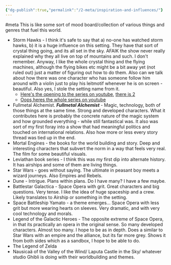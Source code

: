 ```yaml
---
{"dg-publish":true,"permalink":"/2-meta/inspiration-and-influences/"}
---
```


#meta 
This is like some sort of mood board/collection of various things and genres that fuel this world. 
- Storm Hawks - I think it's safe to say that a) no-one has watched storm hawks, b) it is a huge influence on this setting. They have that sort of crystal thing going, and its all set in the sky. AFAIK the show never really explained why they all live on top of mountains and such. I don't remember. Anyway, I like the whole crystal thing and the flying machines, although the flying bikes etc might be a bit away yet (not ruled out) just a matter of figuring out how to do them. Also can we talk about how there was one character who has someone follow him around with a violin just to play his leitmotif whenever he is on screen - beautiful. 
  Also yes, I stole the setting name from it.
	- [Here's the opening to the series on youtube](https://www.youtube.com/watch?v=4KYHzGDrmiM),  [there is 2](https://www.youtube.com/watch?v=0SZVTYz7rfU)
	- [Oops,heres the whole series on youtube](https://www.youtube.com/playlist?list=PLuHw9FX1wllBRmmwENMw316ST2htPTMuo)
- Fullmetal Alchemist. ***Fullmetal Alchemist*** - Magic, technology, both of those things at the same time. Strong and developed characters. What it contributes here is probably the concrete nature of the magic system and how grounded everything - while still fantastical was. It also was sort of my first foray into a show that had meaningful politics and touched on international relations. Also how more or less every story thread was tied up in the end.
- Mortal Engines - the books for the world building and story. Deep and interesting characters that subvert the norm in a way that feels very real. The film for some beautiful visuals.
- Leviathan book series - I think this was my first dip into alternate history.  It has airships and some of them are living things. 
- Star Wars - goes without saying. The ultimate in peasant boy meets a wizard journeys. Also Empires and Rebels. 
- Dune - Intrigue. Plans within plans. Do I have many? I have a few maybe. 
- Battlestar Galactica - Space Opera with grit. Great characters and big questions. Very tense. I like the idea of huge spaceship and a crew. Likely translates to Airship or something in the setting.
- Space Battleship Yamato - a theme emerges... Space Opera with less grit but more wearing hearts on sleeves. Very dramatic, and with very cool technology and morals.
- Legend of the Galactic Heroes - The opposite extreme of Space Opera, in that its practically an opera in the original sense. So many developed characters. Almost too many. I hope to be as in depth.  Does a similar to Star Wars with an empire and the alliance, but its far more grey. Shows it from both sides which as a sandbox, I hope to be able to do.
- The Legend of Zelda
- Nausicaä of the Valley of the Wind/ Laputa Castle in the Sky/ whatever studio Ghibli is doing with their worldbuilding and themes.
